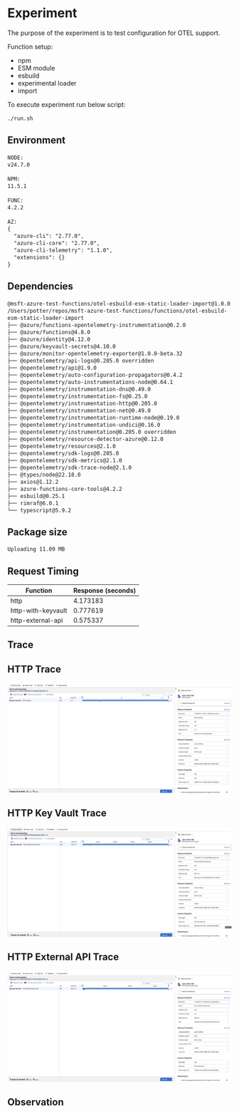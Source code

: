 # Experiment

The purpose of the experiment is to test configuration for OTEL support.

Function setup:
- npm
- ESM module
- esbuild
- experimental loader
- import

To execute experiment run below script:
```shell
./run.sh
```

## Environment

```text
NODE:
v24.7.0

NPM:
11.5.1

FUNC:
4.2.2

AZ:
{
  "azure-cli": "2.77.0",
  "azure-cli-core": "2.77.0",
  "azure-cli-telemetry": "1.1.0",
  "extensions": {}
}
```

## Dependencies

```text
@msft-azure-test-functions/otel-esbuild-esm-static-loader-import@1.0.0 /Users/potter/repos/msft-azure-test-functions/functions/otel-esbuild-esm-static-loader-import
├── @azure/functions-opentelemetry-instrumentation@0.2.0
├── @azure/functions@4.8.0
├── @azure/identity@4.12.0
├── @azure/keyvault-secrets@4.10.0
├── @azure/monitor-opentelemetry-exporter@1.0.0-beta.32
├── @opentelemetry/api-logs@0.205.0 overridden
├── @opentelemetry/api@1.9.0
├── @opentelemetry/auto-configuration-propagators@0.4.2
├── @opentelemetry/auto-instrumentations-node@0.64.1
├── @opentelemetry/instrumentation-dns@0.49.0
├── @opentelemetry/instrumentation-fs@0.25.0
├── @opentelemetry/instrumentation-http@0.205.0
├── @opentelemetry/instrumentation-net@0.49.0
├── @opentelemetry/instrumentation-runtime-node@0.19.0
├── @opentelemetry/instrumentation-undici@0.16.0
├── @opentelemetry/instrumentation@0.205.0 overridden
├── @opentelemetry/resource-detector-azure@0.12.0
├── @opentelemetry/resources@2.1.0
├── @opentelemetry/sdk-logs@0.205.0
├── @opentelemetry/sdk-metrics@2.1.0
├── @opentelemetry/sdk-trace-node@2.1.0
├── @types/node@22.18.0
├── axios@1.12.2
├── azure-functions-core-tools@4.2.2
├── esbuild@0.25.1
├── rimraf@6.0.1
└── typescript@5.9.2

```
## Package size

```text
Uploading 11.09 MB
```

## Request Timing

| Function | Response (seconds) |
|---|---|
| http | 4.173183 |
| http-with-keyvault | 0.777619 |
| http-external-api | 0.575337 |

## Trace

## HTTP Trace

![HTTP](assets/http.png)

## HTTP Key Vault Trace

![HTTP Key Vault](assets/http-with-keyvault.png)

## HTTP External API Trace

![HTTP External API](assets/http-external-api.png)

## Observation

